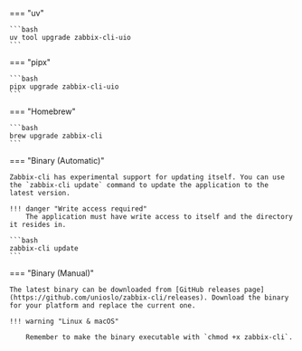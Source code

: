 === "uv"

    ```bash
    uv tool upgrade zabbix-cli-uio
    ```

=== "pipx"

    ```bash
    pipx upgrade zabbix-cli-uio
    ```

=== "Homebrew"

    ```bash
    brew upgrade zabbix-cli
    ```

=== "Binary (Automatic)"

    Zabbix-cli has experimental support for updating itself. You can use the `zabbix-cli update` command to update the application to the latest version.

    !!! danger "Write access required"
        The application must have write access to itself and the directory it resides in.

    ```bash
    zabbix-cli update
    ```

=== "Binary (Manual)"

    The latest binary can be downloaded from [GitHub releases page](https://github.com/unioslo/zabbix-cli/releases). Download the binary for your platform and replace the current one.

    !!! warning "Linux & macOS"

        Remember to make the binary executable with `chmod +x zabbix-cli`.
